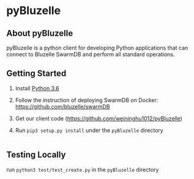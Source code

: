 # pyBluzelle

## About pyBluzelle

pyBluzelle is a python client for developing Python applications that can connect to Bluzelle SwarmDB and perform all standard operations.

## Getting Started

1. Install [Python 3.6](https://www.python.org/downloads/release/python-360/)

2. Follow the instruction of deploying SwarmDB on Docker: https://github.com/bluzelle/swarmDB

3. Get our client code (https://github.com/weininghu1012/pyBluzelle)

4. Run `pip3 setup.py install` under the `pyBluzelle` directory

```

```

## Testing Locally

run `python3 test/test_create.py` in the `pyBluzelle` directory
